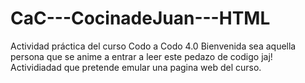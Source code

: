 # CaC---CocinadeJuan---HTML
Actividad práctica del curso Codo a Codo 4.0
Bienvenida sea aquella persona que se anime a entrar a leer este pedazo de codigo jaj!
Actividiadad que pretende emular una pagina web del curso.
